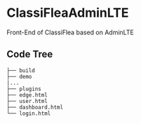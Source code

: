 # ClassiFleaAdminLTE

Front-End of ClassiFlea based on AdminLTE 


## Code Tree


```
├── build
├── demo
|...
├── plugins
├── edge.html
├── user.html
├── dashboard.html
└── login.html
```
